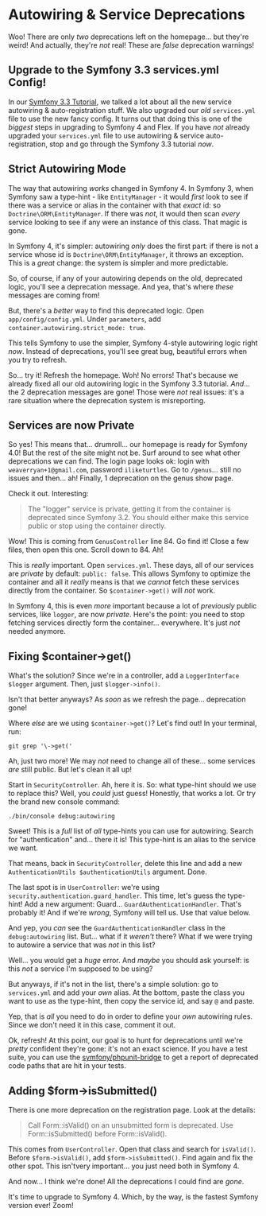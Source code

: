 # Autowiring & Service Deprecations

Woo! There are only *two* deprecations left on the homepage... but they're weird!
And actually, they're *not* real! These are *false* deprecation warnings!

## Upgrade to the Symfony 3.3 services.yml Config!

In our [Symfony 3.3 Tutorial](https://knpuniversity.com/screencast/symfony-3.3),
we talked a lot about all the new service autowiring & auto-registration stuff. We
also upgraded our *old* `services.yml` file to use the new fancy config. It turns
out that doing this is one of the *biggest* steps in upgrading to Symfony 4 and Flex.
If you have *not* already upgraded your `services.yml` file to use autowiring & service
auto-registration, stop and go through the Symfony 3.3 tutorial *now*.

## Strict Autowiring Mode

The way that autowiring *works* changed in Symfony 4. In Symfony 3, when Symfony
saw a type-hint - like `EntityManager` - it would *first* look to see if there was
a service or alias in the container with that *exact* id: so `Doctrine\ORM\EntityManager`.
If there was *not*, it would then scan *every* service looking to see if any were
an instance of this class. That magic is gone.

In Symfony 4, it's simpler: autowiring *only* does the first part: if there is not
a service whose id is `Doctrine\ORM\EntityManager`,  it throws an exception. This
is a *great* change: the system is simpler and more predictable.

So, of course, if any of your autowiring depends on the old, deprecated logic,
you'll see a deprecation message. And yea, that's where *these* messages are coming
from!

But, there's a *better* way to find this deprecated logic. Open `app/config/config.yml`.
Under `parameters`, add `container.autowiring.strict_mode: true`.

This tells Symfony to use the simpler, Symfony 4-style autowiring logic right *now*.
Instead of deprecations, you'll see great bug, beautiful errors when you try to refresh.

So... try it! Refresh the homepage. Woh! No errors! That's because we already fixed
all our old autowiring logic in the Symfony 3.3 tutorial. *And*... the 2 deprecation
messages are gone! Those were *not* real issues: it's a rare situation where the
deprecation system is misreporting.

## Services are now Private

So yes! This means that... drumroll... our homepage is ready for Symfony 4.0! But
the rest of the site might not be. Surf around to see what other deprecations we
can find. The login page looks ok: login with `weaverryan+1@gmail.com`, password
`iliketurtles`. Go to `/genus`... still no issues and then... ah! Finally, 1 deprecation
on the genus show page.

Check it out. Interesting:

> The "logger" service is private, getting it from the container is deprecated
> since Symfony 3.2. You should either make this service public or stop using
> the container directly.

Wow! This is coming from `GenusController` line 84. Go find it! Close a few files,
then open this one. Scroll down to 84. Ah! 

This is *really* important. Open `services.yml`. These days, all of our services
are *private* by default: `public: false`. This allows Symfony to optimize the
container and all it *really* means is that we *cannot* fetch these services directly
from the container. So `$container->get()` will *not* work.

In Symfony 4, this is even *more* important because a lot of *previously* public
services, like `logger`, are now *private*. Here's the point: you need to stop fetching
services directly form the container... everywhere. It's just *not* needed anymore.

## Fixing $container->get()

What's the solution? Since we're in a controller, add a `LoggerInterface $logger`
argument. Then, just `$logger->info()`.

Isn't that better anyways? As *soon* as we refresh the page... deprecation gone!

Where *else* are we using `$container->get()`? Let's find out! In your terminal,
run:

```terminal
git grep '\->get('
```

Ah, just two more! We may *not* need to change all of these... some services *are*
still public. But let's clean it all up!

Start in `SecurityController`. Ah, here it is. So: what type-hint should we use
to replace this? Well, you *could* just guess! Honestly, that works a lot. Or try
the brand new console command:

```terminal
./bin/console debug:autowiring
```

Sweet! This is a *full* list of *all* type-hints you can use for autowiring. Search
for "authentication" and... there it is! This type-hint is an alias to the service
we want.

That means, back in `SecurityController`, delete this line and add a new
`AuthenticationUtils $authenticationUtils` argument. Done.

The last spot is in `UserController`: we're using `security.authentication.guard_handler`.
This time, let's guess the type-hint! Add a new argument: Guard... `GuardAuthenticationHandler`.
That's probably it! And if we're *wrong*, Symfony will tell us. Use that value below.

And yep, you *can* see the `GuardAuthenticationHandler` class in the `debug:autowiring`
list. But... what if it *weren't* there? What if we were trying to autowire a service
that was *not* in this list?

Well... you would get a *huge* error. And *maybe* you should ask yourself: is this
*not* a service I'm supposed to be using?

But anyways, if it's not in the list, there's a simple solution: go to `services.yml`
and add your *own* alias. At the bottom, paste the class you want to use as the
type-hint, then copy the service id, and say `@` and paste.

Yep, that is *all* you need to do in order to define your *own* autowiring rules.
Since we don't need it in this case, comment it out.

Ok, refresh! At this point, our goal is to hunt for deprecations until we're *pretty*
confident they're gone: it's not an exact science. If you have a test suite, you
can use the [symfony/phpunit-bridge](https://symfony.com/doc/current/components/phpunit_bridge.html)
to get a report of deprecated code paths that are hit in your tests.

## Adding $form->isSubmitted()

There is one more deprecation on the registration page. Look at the details:

> Call Form::isValid() on an unsubmitted form is deprecated. Use Form::isSubmitted()
> before Form::isValid().

This comes from `UserController`. Open that class and search for `isValid()`. Before
`$form->isValid()`, add `$form->isSubmitted()`. Find again and fix the other spot.
This isn'tvery important... you just need both in Symfony 4.

And now... I think we're done! All the deprecations I could find are *gone*.

It's time to upgrade to Symfony 4. Which, by the way, is the fastest Symfony version
ever! Zoom!
